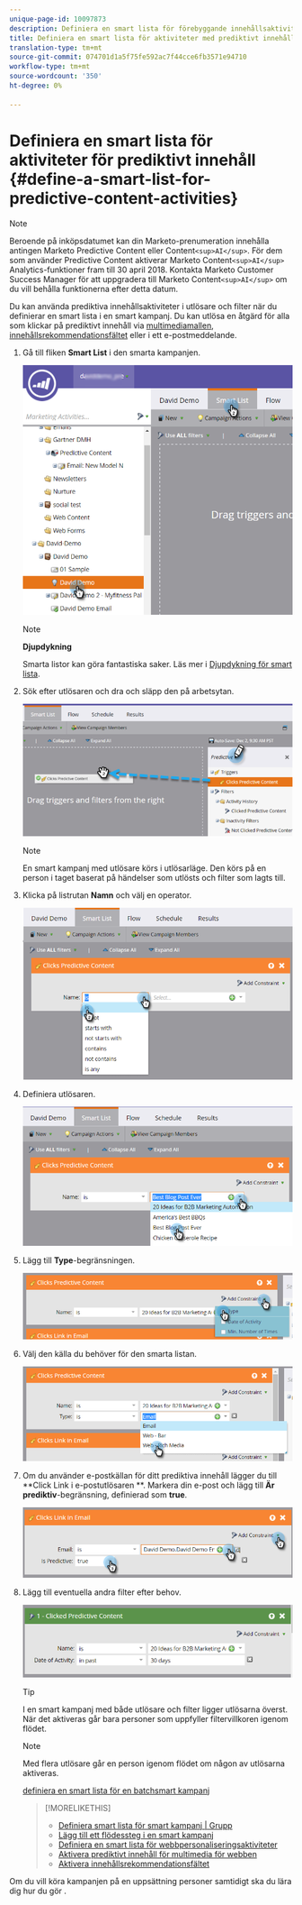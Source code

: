 ```yaml
---
unique-page-id: 10097873
description: Definiera en smart lista för förebyggande innehållsaktiviteter - Marketo Docs - Produktdokumentation
title: Definiera en smart lista för aktiviteter med prediktivt innehåll
translation-type: tm+mt
source-git-commit: 074701d1a5f75fe592ac7f44cce6fb3571e94710
workflow-type: tm+mt
source-wordcount: '350'
ht-degree: 0%

---
```



# Definiera en smart lista för aktiviteter för prediktivt innehåll {#define-a-smart-list-for-predictive-content-activities}

>[!NOTE]
>
>Beroende på inköpsdatumet kan din Marketo-prenumeration innehålla antingen Marketo Predictive Content eller Content`<sup>AI</sup>`. För dem som använder Predictive Content aktiverar Marketo Content`<sup>AI</sup>` Analytics-funktioner fram till 30 april 2018. Kontakta Marketo Customer Success Manager för att uppgradera till Marketo Content`<sup>AI</sup>` om du vill behålla funktionerna efter detta datum.

Du kan använda prediktiva innehållsaktiviteter i utlösare och filter när du definierar en smart lista i en smart kampanj. Du kan utlösa en åtgärd för alla som klickar på prediktivt innehåll via [multimediamallen](enabling-predictive-content/enable-predictive-content-for-web-rich-media.md), [innehållsrekommendationsfältet](enabling-predictive-content/enable-the-content-recommendation-bar.md) eller i ett e-postmeddelande.

1. Gå till fliken **Smart List** i den smarta kampanjen.

   ![](assets/smart-list-1.png)

   >[!NOTE]
   >
   >**Djupdykning**
   >
   >
   >Smarta listor kan göra fantastiska saker. Läs mer i [Djupdykning för smart lista](../../product-docs/core-marketo-concepts/smart-campaigns/understanding-smart-campaigns.md).

1. Sök efter utlösaren och dra och släpp den på arbetsytan.

   ![](assets/smart-list-drag-trigger-hands.png)

   >[!NOTE]
   >
   >En smart kampanj med utlösare körs i utlösarläge. Den körs på en person i taget baserat på händelser som utlösts och filter som lagts till.

1. Klicka på listrutan **Namn** och välj en operator.

   ![](assets/smart-list-dropdown-hands.png)

1. Definiera utlösaren.

   ![](assets/smart-lislt-select-content-hands.png)

1. Lägg till **Type**-begränsningen.

   ![](assets/clicks-predictive-content-add-constraint-hands.png)

1. Välj den källa du behöver för den smarta listan.

   ![](assets/pc-add-constraint.png)

1. Om du använder e-postkällan för ditt prediktiva innehåll lägger du till **Click Link i e-postutlösaren **. Markera din e-post och lägg till **Är prediktiv**-begränsning, definierad som **true**.

   ![](assets/clicks-link-in-email-trigger-hands.png)

1. Lägg till eventuella andra filter efter behov.

   ![](assets/clicked-predictive-content-filter.png)

   >[!TIP]
   >
   >I en smart kampanj med både utlösare och filter ligger utlösarna överst. När det aktiveras går bara personer som uppfyller filtervillkoren igenom flödet.

   >[!NOTE]
   >
   >Med flera utlösare går en person igenom flödet om någon av utlösarna aktiveras.

   [definiera en smart lista för en batchsmart kampanj](../../product-docs/core-marketo-concepts/smart-campaigns/creating-a-smart-campaign/define-smart-list-for-smart-campaign-batch.md)

   >[!MORELIKETHIS]
   >
   >
   >    
   >    
   >    * [Definiera smart lista för smart kampanj | Grupp](../../product-docs/core-marketo-concepts/smart-campaigns/creating-a-smart-campaign/define-smart-list-for-smart-campaign-batch.md)
   >    * [Lägg till ett flödessteg i en smart kampanj](../../product-docs/core-marketo-concepts/smart-campaigns/flow-actions/add-a-flow-step-to-a-smart-campaign.md)
   >    * [Definiera en smart lista för webbpersonaliseringsaktiviteter](../../product-docs/web-personalization/working-with-web-campaigns/define-a-smart-list-for-web-personalization-activities.md)
   >    * [Aktivera prediktivt innehåll för multimedia för webben](enabling-predictive-content/enable-predictive-content-for-web-rich-media.md)
   >    * [Aktivera innehållsrekommendationsfältet](enabling-predictive-content/enable-the-content-recommendation-bar.md)


Om du vill köra kampanjen på en uppsättning personer samtidigt ska du lära dig hur du gör .